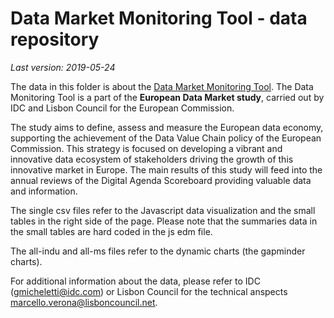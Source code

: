 # Data Market Monitoring Tool - data repository

*Last version: 2019-05-24*

The data in this folder is about the [Data Market Monitoring Tool](http://datalandscape.eu/european-data-market-monitoring-tool-2018). 
The Data Monitoring Tool is a part of the **European Data Market study**, carried out by IDC and Lisbon Council for the European Commission.

The study aims to define, assess and measure the European data economy, supporting the achievement of the Data Value Chain policy of the European Commission. This strategy is focused on developing a vibrant and innovative data ecosystem of stakeholders driving the growth of this innovative market in Europe. The main results of this study will feed into the annual reviews of the Digital Agenda Scoreboard providing valuable data and information.

The single csv files refer to the Javascript data visualization and the small tables in the right side of the page. Please note that the summaries data in the small tables are hard coded in the js edm file.

The all-indu and all-ms files refer to the dynamic charts (the gapminder charts).

For additional information about the data, please refer to IDC (<gmicheletti@idc.com>) or Lisbon Council for the technical anspects <marcello.verona@lisboncouncil.net>.
